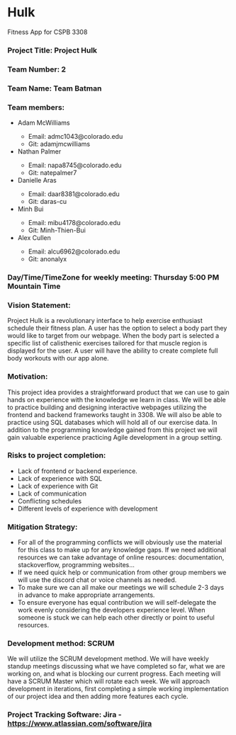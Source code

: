 # Hulk
Fitness App for CSPB 3308

### Project Title: Project Hulk

### Team Number: 2

### Team Name: Team Batman

### Team members: 
<ul>
  <li>Adam McWilliams</li>
    <ul>
      <li>Email: admc1043@colorado.edu</li>
      <li>Git: adamjmcwilliams</li>
    </ul>
  <li>Nathan Palmer</li>
    <ul>
        <li>Email: napa8745@colorado.edu</li>
        <li>Git: natepalmer7</li>
    </ul>
  <li>Danielle Aras</li>
    <ul>
        <li>Email: daar8381@colorado.edu</li>
        <li>Git: daras-cu</li>
    </ul>
  <li>Minh Bui</li>
    <ul>
        <li>Email: mibu4178@colorado.edu</li>
        <li>Git: Minh-Thien-Bui</li>
    </ul>
  <li>Alex Cullen</li>
    <ul>
        <li>Email: alcu6962@colorado.edu</li>
        <li>Git: anonalyx</li>
    </ul>
  </ul>

### Day/Time/TimeZone for weekly meeting: Thursday 5:00 PM Mountain Time

### Vision Statement: 
Project Hulk is a revolutionary interface to help exercise enthusiast schedule their fitness plan. A user has the option to select a body part they would like to target from our webpage. When the body part is selected a specific list of calisthenic exercises tailored for that muscle region is displayed for the user. A user will have the ability to create complete full body workouts with our app alone.

### Motivation: 
This project idea provides a straightforward product that we can use to gain hands on experience with the knowledge we learn in class.  We will be able to practice building and designing interactive webpages utilizing the frontend and backend frameworks taught in 3308. We will also be able to practice using SQL databases which will hold all of our exercise data. In addition to the programming knowledge gained from this project we will gain valuable experience practicing Agile development in a group setting.

### Risks to project completion:
-	Lack of frontend or backend experience.
-	Lack of experience with SQL 
-	Lack of experience with Git
-	Lack of communication 
- Conflicting schedules
-	Different levels of experience with development


### Mitigation Strategy:
-	For all of the programming conflicts we will obviously use the material for this class to make up for any knowledge gaps. If we need additional resources we can take advantage of online resources: documentation, stackoverflow, programming websites…
- If we need quick help or communication from other group members we will use the discord chat or voice channels as needed.
-	To make sure we can all make our meetings we will schedule 2-3 days in advance to make appropriate arrangements. 
-	To ensure everyone has equal contribution we will self-delegate the work evenly considering the developers experience level. When someone is stuck we can help each other directly or point to useful resources.

### Development method: SCRUM
We will utilize the SCRUM development method. We will have weekly standup meetings discussing what we have completed so far, what we are working on, and what is blocking our current progress. Each meeting will have a SCRUM Master which will rotate each week. We will approach development in iterations, first completing a simple working implementation of our project idea and then adding more features each cycle.

### Project Tracking Software: Jira - https://www.atlassian.com/software/jira
